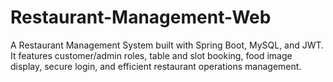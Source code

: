 # Restaurant-Management-Web
A Restaurant Management System built with Spring Boot, MySQL, and JWT. It features customer/admin roles, table and slot booking, food image display, secure login, and efficient restaurant operations management.
